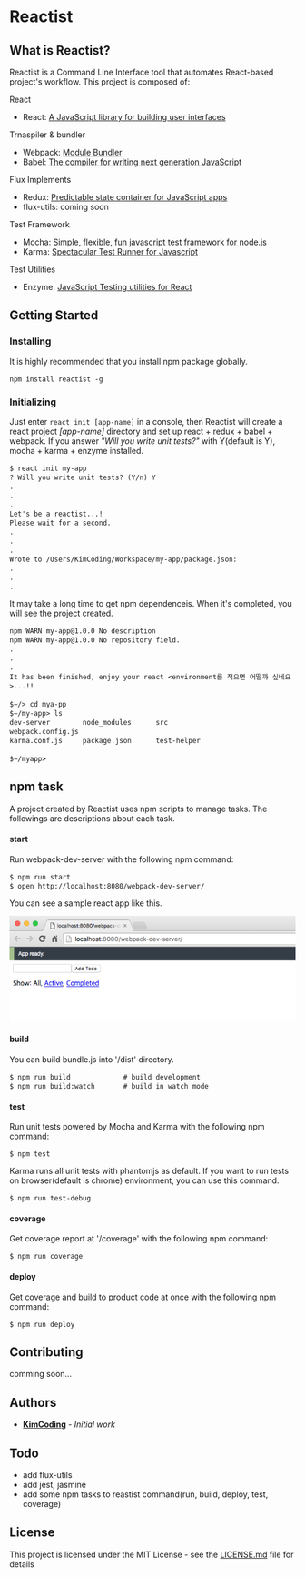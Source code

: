 # Reactist

## What is Reactist?

Reactist is a Command Line Interface tool that automates React-based project's workflow. This project is composed of:

React

- React: [A JavaScript library for building user interfaces](https://facebook.github.io/react/)

Trnaspiler & bundler

- Webpack: [Module Bundler](https://webpack.github.io/)
- Babel: [The compiler for writing next generation JavaScript](https://babeljs.io/)

Flux Implements

- Redux: [Predictable state container for JavaScript apps](http://redux.js.org)
- flux-utils: coming soon

Test Framework

- Mocha: [Simple, flexible, fun javascript test framework for node.js](http://mochajs.org)
- Karma: [Spectacular Test Runner for Javascript](https://karma-runner.github.io/)

Test Utilities

- Enzyme: [JavaScript Testing utilities for React](http://airbnb.io/enzyme/)

## Getting Started

### Installing

It is highly recommended that you install npm package globally.

```
npm install reactist -g
```

### Initializing

Just enter ```react init [app-name]``` in a console, then Reactist will create a react project *[app-name]* directory and set up react + redux + babel + webpack. If you answer *"Will you write unit tests?"* with Y(default is Y), mocha + karma + enzyme <will be also> installed.


```
$ react init my-app
? Will you write unit tests? (Y/n) Y
.
.
.
Let's be a reactist...!
Please wait for a second.
.
.
.
Wrote to /Users/KimCoding/Workspace/my-app/package.json:
.
.
.
```
It may take a long time to get npm dependenceis. When it's completed, you will see the project created.

```
npm WARN my-app@1.0.0 No description
npm WARN my-app@1.0.0 No repository field.
.
.
.
It has been finished, enjoy your react <environment를 적으면 어떨까 싶네요>...!!

$~/> cd mya-pp
$~/my-app> ls
dev-server        node_modules      src               webpack.config.js
karma.conf.js     package.json      test-helper

$~/myapp>
```

## npm task

A project created by Reactist uses npm scripts to manage tasks. The followings are descriptions about each task.

#### start

Run webpack-dev-server with the following npm command:

```shell
$ npm run start
$ open http://localhost:8080/webpack-dev-server/
```

You can see a sample react app like this.

![a sample redux app](https://raw.githubusercontent.com/CoderK/reactist/master/resources/images/screenshots/sample-app-screenshot.png)

#### build

You can build bundle.js into '/dist' directory.

```shell
$ npm run build  			# build development
$ npm run build:watch		# build in watch mode
```

#### test

Run unit tests powered by Mocha and Karma with the following npm command:

```shell
$ npm test
```

Karma runs all unit tests with phantomjs as default.
If you want to run tests on browser(default is chrome) environment, you can use this command.

```shell
$ npm run test-debug
```

#### coverage

Get coverage report at '/coverage' with the following npm command:

```shell
$ npm run coverage
```

#### deploy

Get coverage and build to product code at once with the following npm command:

```shell
$ npm run deploy
```

## Contributing

comming soon...

## Authors

* **[KimCoding](https://github.com/CoderK)** - *Initial work*

## Todo

- add flux-utils
- add jest, jasmine
- add some npm tasks to reastist command(run, build, deploy, test, coverage)

## License

This project is licensed under the MIT License - see the [LICENSE.md](LICENSE.md) file for details
